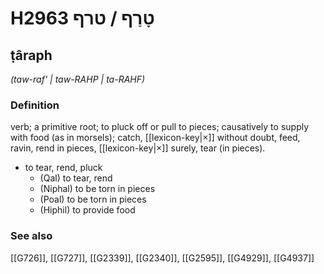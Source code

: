 # H2963 טָרַף / טרף

## ṭâraph

_(taw-raf' | taw-RAHP | ta-RAHF)_

### Definition

verb; a primitive root; to pluck off or pull to pieces; causatively to supply with food (as in morsels); catch, [[lexicon-key|×]] without doubt, feed, ravin, rend in pieces, [[lexicon-key|×]] surely, tear (in pieces).

- to tear, rend, pluck
    - (Qal) to tear, rend
    - (Niphal) to be torn in pieces
    - (Poal) to be torn in pieces
    - (Hiphil) to provide food
### See also

[[G726]], [[G727]], [[G2339]], [[G2340]], [[G2595]], [[G4929]], [[G4937]]

